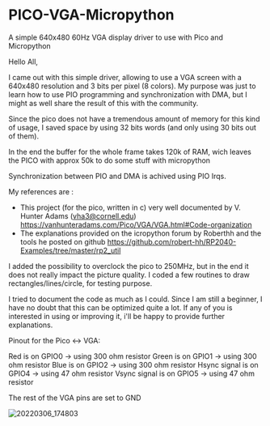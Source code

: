 # PICO-VGA-Micropython
A simple 640x480 60Hz VGA display driver to use with Pico and Micropython

Hello All,

I came out with this simple driver, allowing to use a VGA screen with a 640x480 resolution and 3 bits per pixel (8 colors).
My purpose was just to learn how to use PIO programming and synchronization with DMA, but I might as well share the result of this with the community.

Since the pico does not have a tremendous amount of memory for this kind of usage, I saved space by using 32 bits words (and only using 30 bits out of them).

In the end the buffer for the whole frame takes 120k of RAM, wich leaves the PICO with approx 50k to do some stuff with micropython

Synchronization between PIO and DMA is achived using PIO Irqs.

My references are :
- This project (for the pico, written in c) very well documented by V. Hunter Adams (vha3@cornell.edu) https://vanhunteradams.com/Pico/VGA/VGA.html#Code-organization
- The explanations provided on the icropython forum by Roberthh and the tools he posted on github https://github.com/robert-hh/RP2040-Examples/tree/master/rp2_util

I added the possibility to overclock the pico to 250MHz, but in the end it does not really impact the picture quality. I coded a few routines to draw rectangles/lines/circle, for testing purpose.

I tried to document the code as much as I could. Since I am still a beginner, I have no doubt that this can be optimized quite a lot.
If any of you is interested in using or improving it, i'll be happy to provide further explanations.

Pinout for the Pico <-> VGA:

Red is on GPIO0    -> using 300 ohm resistor
Green is on GPIO1  -> using 300 ohm resistor
Blue is on GPIO2   -> using 300 ohm resistor
Hsync signal is on GPIO4 -> using 47 ohm resistor
Vsync signal is on GPIO5 -> using 47 ohm resistor

The rest of the VGA pins are set to GND




![20220306_174803](https://user-images.githubusercontent.com/47264131/156934327-0852540c-f7ba-4f09-91b1-b13c856d4752.jpg)
